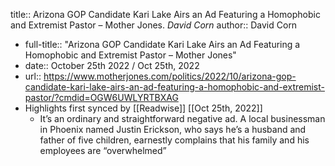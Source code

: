 title:: Arizona GOP Candidate Kari Lake Airs an Ad Featuring a Homophobic and Extremist Pastor – Mother Jones. *David Corn*
author:: David Corn

- full-title:: "Arizona GOP Candidate Kari Lake Airs an Ad Featuring a Homophobic and Extremist Pastor – Mother Jones"
- date:: October 25th 2022 / Oct 25th, 2022
- url:: https://www.motherjones.com/politics/2022/10/arizona-gop-candidate-kari-lake-airs-an-ad-featuring-a-homophobic-and-extremist-pastor/?cmdid=OGW6UWLYRTBXAG
- Highlights first synced by [[Readwise]] [[Oct 25th, 2022]]
	- It’s an ordinary and straightforward negative ad. A local businessman in Phoenix named Justin Erickson, who says he’s a husband and father of five children, earnestly complains that his family and his employees are “overwhelmed”